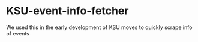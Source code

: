 # KSU-event-info-fetcher
We used this in the early development of KSU moves to quickly scrape info of events
